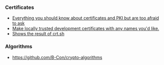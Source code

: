### Certificates

- [Everything you should know about certificates and PKI but are too afraid to ask](https://smallstep.com/blog/everything-pki)
- [Make locally trusted development certificates with any names you'd like.](https://github.com/FiloSottile/mkcert)
- [Shows the result of crt.sh](https://github.com/famasoon/crtsh)

### Algorithms

- https://github.com/B-Con/crypto-algorithms
